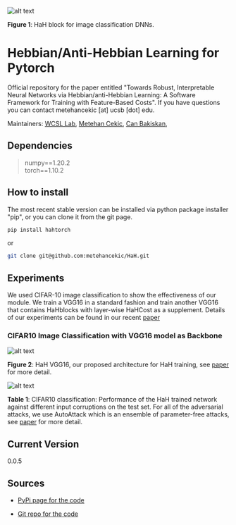 ![alt text][logo]

[logo]: https://github.com/metehancekic/HaH/blob/main/figs/hahblock.png

**Figure 1**: HaH block for image classification DNNs. 

# Hebbian/Anti-Hebbian Learning for Pytorch

Official repository for the paper entitled "Towards Robust, Interpretable Neural Networks via Hebbian/anti-Hebbian Learning: A Software Framework for
Training with Feature-Based Costs". If you have questions you can contact metehancekic [at] ucsb [dot] edu.

Maintainers:
    [WCSL Lab](https://wcsl.ece.ucsb.edu), 
    [Metehan Cekic](https://www.metehancekic.com), 
    [Can Bakiskan](https://wcsl.ece.ucsb.edu/people/can-bakiskan), 

## Dependencies

> numpy==1.20.2\
> torch==1.10.2

## How to install

The most recent stable version can be installed via python package installer "pip", or you can clone it from the git page.

```bash
pip install hahtorch
```
or

```bash
git clone git@github.com:metehancekic/HaH.git
```

## Experiments 

We used CIFAR-10 image classification to show the effectiveness of our module. We train a VGG16 in a standard fashion and train another VGG16 that contains HaHblocks with layer-wise HaHCost as a supplement. Details of our experiments can be found in our recent [paper](https://arxiv.org/abs/2202.13074)

### CIFAR10 Image Classification with VGG16 model as Backbone

![alt text][hahvgg]

[hahvgg]: https://github.com/metehancekic/HaH/blob/main/figs/hahvgg.png

**Figure 2**: HaH VGG16, our proposed architecture for HaH training, see [paper](https://arxiv.org/abs/2202.13074) for more detail.

![alt text][hahresults]

[hahresults]: https://github.com/metehancekic/HaH/blob/main/figs/hahresults.png

**Table 1**: CIFAR10 classification: Performance of the HaH trained network against different input corruptions on the test set. For all of the adversarial attacks, we use AutoAttack which is an ensemble of parameter-free attacks, see [paper](https://arxiv.org/abs/2202.13074) for more detail.

## Current Version #

0.0.5

## Sources #

- [PyPi page for the code](https://pypi.org/project/hahtorch/)

- [Git repo for the code](https://github.com/metehancekic/HaH)
